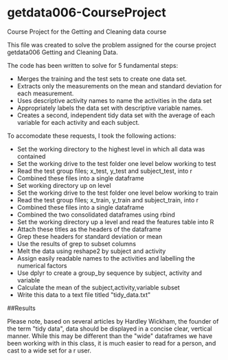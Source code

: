 getdata006-CourseProject
========================

Course Project for the Getting and Cleaning data course

This file was created to solve the problem assigned for the course project getdata006 Getting and Cleaning Data.

The code has been written to solve for 5 fundamental steps:

* Merges the training and the test sets to create one data set.
* Extracts only the measurements on the mean and standard deviation for each measurement. 
* Uses descriptive activity names to name the activities in the data set
* Appropriately labels the data set with descriptive variable names. 
* Creates a second, independent tidy data set with the average of each variable for each activity and each subject. 

To accomodate these requests, I took the following actions:

* Set the working directory to the highest level in which all data was contained
* Set the working drive to the test folder one level below working to test
* Read the test group files; x_test, y_test and subject_test, into r
* Combined these files into a single dataframe
* Set working directory up on level
* Set the working drive to the test folder one level below working to train
* Read the test group files; x_train, y_train and subject_train, into r
* Combined these files into a single dataframe
* Combined the two consolidated dataframes using rbind
* Set the working directory up a level and read the features table into R
* Attach these titles as the headers of the dataframe
* Grep these headers for standard deviation or mean
* Use the results of grep to subset columns
* Melt the data using reshape2 by subject and activity
* Assign easily readable names to the activities and labelling the numerical factors
* Use dplyr to create a group_by sequence by subject, activity and variable
* Calculate the mean of the subject,activity,variable subset
* Write this data to a text file titled "tidy_data.txt"

##Results

Please note, based on several articles by Hardley Wickham, the founder of the term "tidy data", data should be displayed in a concise clear, vertical manner. While this may be different than the "wide" dataframes we have been working with in this class, it is much easier to read for a person, and cast to a wide set for a r user. 
